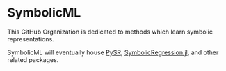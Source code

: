 # SymbolicML

This GitHub Organization is dedicated to methods which learn symbolic representations.

SymbolicML will eventually house [PySR](https://github.com/MilesCranmer/PySR), [SymbolicRegression.jl](https://github.com/MilesCranmer/SymbolicRegression.jl), and other related packages.